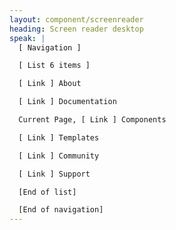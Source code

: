 ```yaml
---
layout: component/screenreader
heading: Screen reader desktop
speak: |
  [ Navigation ]

  [ List 6 items ]

  [ Link ] About

  [ Link ] Documentation

  Current Page, [ Link ] Components

  [ Link ] Templates

  [ Link ] Community

  [ Link ] Support

  [End of list]

  [End of navigation]
---
```



